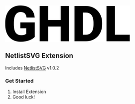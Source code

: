 ![Icon](https://raw.githubusercontent.com/ghdl/ghdl/master/doc/_static/logo.png)

## NetlistSVG Extension
Includes [NetlistSVG](https://raw.githubusercontent.com/nturley/netlistsvg/master/doc/and.svg) v1.0.2

### Get Started

1. Install Extension
2. Good luck!
